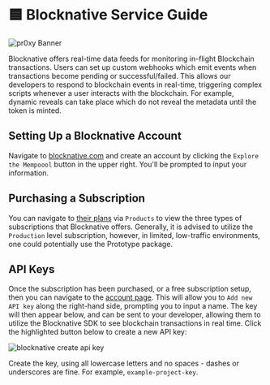 # 🟦 Blocknative Service Guide

![pr0xy Banner](https://cdn.pr0xy.io/branding/pr0xy-github-banner.png)

Blocknative offers real-time data feeds for monitoring in-flight Blockchain transactions. Users can set up custom webhooks which emit events when transactions become pending or successful/failed. This allows our developers to respond to blockchain events in real-time, triggering complex scripts whenever a user interacts with the blockchain. For example, dynamic reveals can take place which do not reveal the metadata until the token is minted.

## Setting Up a Blocknative Account

Navigate to [blocknative.com](https://www.blocknative.com/) and create an account by clicking the `Explore the Mempoool` button in the upper right. You'll be prompted to input your information.

## Purchasing a Subscription

You can navigate to [their plans](https://www.blocknative.com/pricing#compareplans) via `Products` to view the three types of subscriptions that Blocknative offers. Generally, it is advised to utilize the `Production` level subscription, however, in limited, low-traffic environments, one could potentially use the Prototype package.

## API Keys

Once the subscription has been purchased, or a free subscription setup, then you can navigate to the [account page](https://explorer.blocknative.com/account). This will allow you to `Add new API key` along the right-hand side, prompting you to input a name. The key will then appear below, and can be sent to your developer, allowing them to utilize the Blocknative SDK to see blockchain transactions in real time. Click the highlighted button below to create a new API key:

![blocknative create api key](https://storage.googleapis.com/pr0xy.io/guides/services/blocknative-create-api-key.png)

Create the key, using all lowercase letters and no spaces - dashes or underscores are fine. For example, `example-project-key`.
